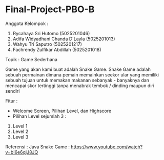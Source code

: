 # Final-Project-PBO-B
Anggota Kelompok :
1. Rycahaya Sri Hutomo              (5025201046)
2. Adifa Widyadhani Chanda D'Layla  (5025201013)
3. Wahyu Tri Saputro                (5025201217)
4. Fachrendy Zulfikar Abdillah      (5025201018)


Topik : Game Sederhana

Game yang akan kami buat adalah Snake Game. Snake Game adalah sebuah permainan dimana pemain memainkan seekor ular yang memiliki sebuah tujuan untuk memakan makanan sebanyak - banyaknya dan mencapai skor tertinggi tanpa menabrak tembok / dinding maupun diri sendiri

Fitur : 
- Welcome Screen, Pilihan Level, dan Highscore        
- Pilihan Level sejumlah 3 : 
1. Level 1
2. Level 2
3. Level 3
        
Referensi : Java Snake Game : https://www.youtube.com/watch?v=bI6e6qjJ8JQ
